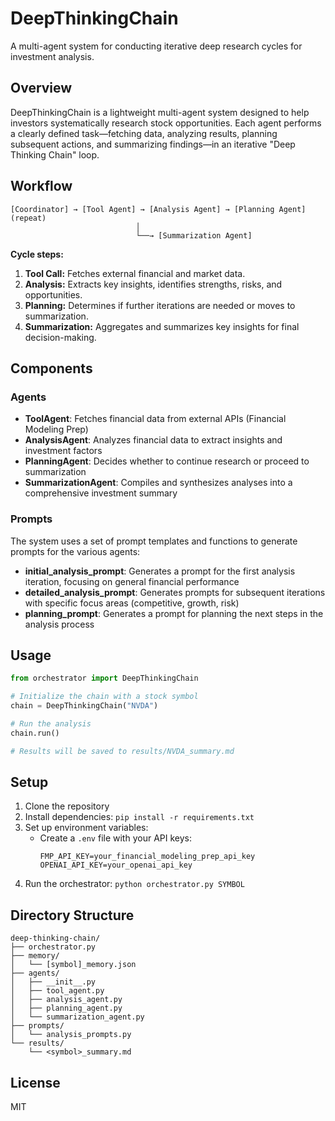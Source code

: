 # DeepThinkingChain

A multi-agent system for conducting iterative deep research cycles for investment analysis.

## Overview

DeepThinkingChain is a lightweight multi-agent system designed to help investors systematically research stock opportunities. Each agent performs a clearly defined task—fetching data, analyzing results, planning subsequent actions, and summarizing findings—in an iterative "Deep Thinking Chain" loop.

## Workflow

```
[Coordinator] → [Tool Agent] → [Analysis Agent] → [Planning Agent] (repeat)
                            │
                            └──→ [Summarization Agent]
```

**Cycle steps:**
1. **Tool Call:** Fetches external financial and market data.
2. **Analysis:** Extracts key insights, identifies strengths, risks, and opportunities.
3. **Planning:** Determines if further iterations are needed or moves to summarization.
4. **Summarization:** Aggregates and summarizes key insights for final decision-making.

## Components

### Agents

- **ToolAgent**: Fetches financial data from external APIs (Financial Modeling Prep)
- **AnalysisAgent**: Analyzes financial data to extract insights and investment factors
- **PlanningAgent**: Decides whether to continue research or proceed to summarization
- **SummarizationAgent**: Compiles and synthesizes analyses into a comprehensive investment summary

### Prompts

The system uses a set of prompt templates and functions to generate prompts for the various agents:

- **initial_analysis_prompt**: Generates a prompt for the first analysis iteration, focusing on general financial performance
- **detailed_analysis_prompt**: Generates prompts for subsequent iterations with specific focus areas (competitive, growth, risk)
- **planning_prompt**: Generates a prompt for planning the next steps in the analysis process

## Usage

```python
from orchestrator import DeepThinkingChain

# Initialize the chain with a stock symbol
chain = DeepThinkingChain("NVDA")

# Run the analysis
chain.run()

# Results will be saved to results/NVDA_summary.md
```

## Setup

1. Clone the repository
2. Install dependencies: `pip install -r requirements.txt`
3. Set up environment variables:
   - Create a `.env` file with your API keys:
     ```
     FMP_API_KEY=your_financial_modeling_prep_api_key
     OPENAI_API_KEY=your_openai_api_key
     ```
4. Run the orchestrator: `python orchestrator.py SYMBOL`

## Directory Structure

```
deep-thinking-chain/
├── orchestrator.py
├── memory/
│   └── [symbol]_memory.json
├── agents/
│   ├── __init__.py
│   ├── tool_agent.py
│   ├── analysis_agent.py
│   ├── planning_agent.py
│   └── summarization_agent.py
├── prompts/
│   └── analysis_prompts.py
└── results/
    └── <symbol>_summary.md
```

## License

MIT
